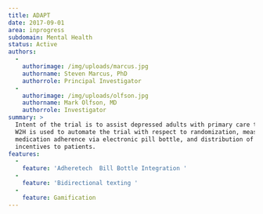 ```yaml
---
title: ADAPT
date: 2017-09-01
area: inprogress
subdomain: Mental Health
status: Active
authors:
  - 
    authorimage: /img/uploads/marcus.jpg
    authorname: Steven Marcus, PhD
    authorrole: Principal Investigator
  - 
    authorimage: /img/uploads/olfson.jpg
    authorname: Mark Olfson, MD
    authorrole: Investigator
summary: >
  Intent of the trial is to assist depressed adults with primary care treatment.
  W2H is used to automate the trial with respect to randomization, measurement of
  medication adherence via electronic pill bottle, and distribution of financial
  incentives to patients.
features:
  - 
    feature: 'Adheretech  Bill Bottle Integration '
  - 
    feature: 'Bidirectional texting '
  - 
    feature: Gamification
---
```

